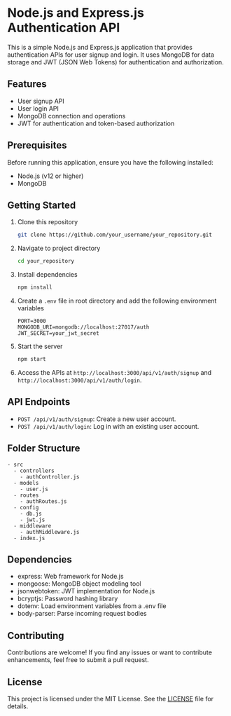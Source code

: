 # Node.js and Express.js Authentication API

This is a simple Node.js and Express.js application that provides authentication APIs for user signup and login. It uses MongoDB for data storage and JWT (JSON Web Tokens) for authentication and authorization.

## Features

- User signup API
- User login API
- MongoDB connection and operations
- JWT for authentication and token-based authorization

## Prerequisites

Before running this application, ensure you have the following installed:

- Node.js (v12 or higher)
- MongoDB

## Getting Started

1. Clone this repository

   ```bash
   git clone https://github.com/your_username/your_repository.git
   ```

2. Navigate to project directory

   ```bash
   cd your_repository
   ```

3. Install dependencies

   ```bash
   npm install
   ```

4. Create a `.env` file in root directory and add the following environment variables

      ```plaintext
   PORT=3000
   MONGODB_URI=mongodb://localhost:27017/auth
   JWT_SECRET=your_jwt_secret
   ```

5. Start the server

   ```bash
   npm start
   ```

6. Access the APIs at `http://localhost:3000/api/v1/auth/signup` and `http://localhost:3000/api/v1/auth/login`.

## API Endpoints

- `POST /api/v1/auth/signup`: Create a new user account.
- `POST /api/v1/auth/login`: Log in with an existing user account.

## Folder Structure

```
- src
  - controllers
    - authController.js
  - models
    - user.js
  - routes
    - authRoutes.js
  - config
    - db.js
    - jwt.js
  - middleware
    - authMiddleware.js
  - index.js
```

## Dependencies

- express: Web framework for Node.js
- mongoose: MongoDB object modeling tool
- jsonwebtoken: JWT implementation for Node.js
- bcryptjs: Password hashing library
- dotenv: Load environment variables from a .env file
- body-parser: Parse incoming request bodies

## Contributing

Contributions are welcome! If you find any issues or want to contribute enhancements, feel free to submit a pull request.

## License

This project is licensed under the MIT License. See the [LICENSE](LICENSE) file for details.
